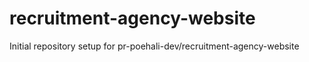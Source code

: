 # recruitment-agency-website

Initial repository setup for pr-poehali-dev/recruitment-agency-website